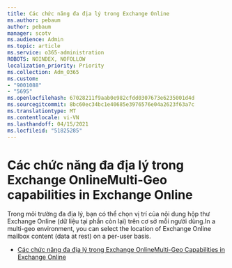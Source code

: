 ```yaml
---
title: Các chức năng đa địa lý trong Exchange Online
ms.author: pebaum
author: pebaum
manager: scotv
ms.audience: Admin
ms.topic: article
ms.service: o365-administration
ROBOTS: NOINDEX, NOFOLLOW
localization_priority: Priority
ms.collection: Adm_O365
ms.custom:
- "9001088"
- "5695"
ms.openlocfilehash: 67028211f9aab0e982cfdd0307673e6235001d4d
ms.sourcegitcommit: 8bc60ec34bc1e40685e3976576e04a2623f63a7c
ms.translationtype: MT
ms.contentlocale: vi-VN
ms.lasthandoff: 04/15/2021
ms.locfileid: "51825285"
---
```

# <a name="multi-geo-capabilities-in-exchange-online"></a><span data-ttu-id="9fdc6-102">Các chức năng đa địa lý trong Exchange Online</span><span class="sxs-lookup"><span data-stu-id="9fdc6-102">Multi-Geo capabilities in Exchange Online</span></span>

<span data-ttu-id="9fdc6-103">Trong môi trường đa địa lý, bạn có thể chọn vị trí của nội dung hộp thư Exchange Online (dữ liệu tại phần còn lại) trên cơ sở mỗi người dùng.</span><span class="sxs-lookup"><span data-stu-id="9fdc6-103">In a multi-geo environment, you can select the location of Exchange Online mailbox content (data at rest) on a per-user basis.</span></span>
- [<span data-ttu-id="9fdc6-104">Các chức năng đa địa lý trong Exchange Online</span><span class="sxs-lookup"><span data-stu-id="9fdc6-104">Multi-Geo Capabilities in Exchange Online</span></span>](https://docs.microsoft.com/office365/enterprise/multi-geo-capabilities-in-exchange-online)
